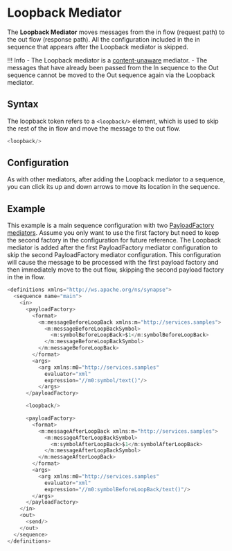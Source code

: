 # Loopback Mediator

The **Loopback Mediator** moves messages from the in flow (request path) to the out flow (response path). All the configuration included in the in sequence that appears after the Loopback mediator is skipped.

!!! Info
    - The Loopback mediator is a [content-unaware](ESB-Mediators_119131045.html#ESBMediators-Content-awareness) mediator.
    - The messages that have already been passed from the In sequence to the Out sequence cannot be moved to the Out sequence again via the Loopback mediator. 

## Syntax

The loopback token refers to a `<loopback/>` element, which is used to skip the rest of the in flow and move the message to the out flow.

``` java
<loopback/>
```

## Configuration

As with other mediators, after adding the Loopback mediator to a sequence, you can click its up and down arrows to move its location in the sequence.

## Example

This example is a main sequence configuration with two [PayloadFactory mediators](payloadFactory-Mediator.md). Assume you only want to use the
first factory but need to keep the second factory in the configuration for future reference. The Loopback mediator is added after the first
PayloadFactory mediator configuration to skip the second PayloadFactory mediator configuration. This configuration will cause the message to be processed
with the first payload factory and then immediately move to the out flow, skipping the second payload factory in the in flow.

``` java
<definitions xmlns="http://ws.apache.org/ns/synapse">
  <sequence name="main">
    <in>
      <payloadFactory>
        <format>
          <m:messageBeforeLoopBack xmlns:m="http://services.samples">
            <m:messageBeforeLoopBackSymbol>
              <m:symbolBeforeLoopBack>$1</m:symbolBeforeLoopBack>
            </m:messageBeforeLoopBackSymbol>
          </m:messageBeforeLoopBack>
        </format>
        <args>
          <arg xmlns:m0="http://services.samples"
            evaluator="xml"
            expression="//m0:symbol/text()"/>
          </args>
      </payloadFactory>

      <loopback/>

      <payloadFactory>
        <format>
          <m:messageAfterLoopBack xmlns:m="http://services.samples">
            <m:messageAfterLoopBackSymbol>
              <m:symbolAfterLoopBack>$1</m:symbolAfterLoopBack>
            </m:messageAfterLoopBackSymbol>
          </m:messageAfterLoopBack>
        </format>
        <args>
          <arg xmlns:m0="http://services.samples"
            evaluator="xml"
            expression="//m0:symbolBeforeLoopBack/text()"/>
        </args>
      </payloadFactory>
    </in>
    <out>
      <send/>
    </out>
  </sequence>
</definitions> 
```
